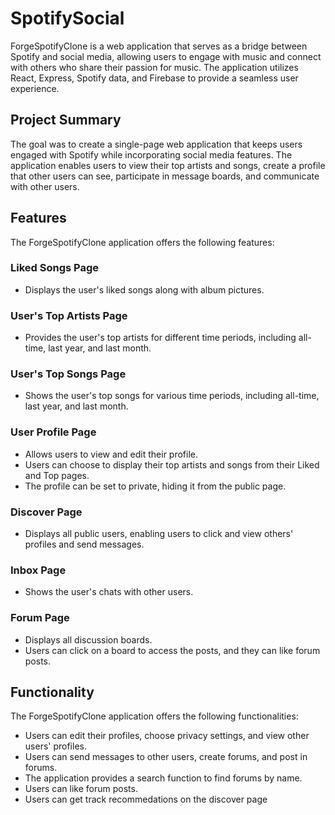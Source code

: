 # SpotifySocial

ForgeSpotifyClone is a web application that serves as a bridge between Spotify and social media, allowing users to engage with music and connect with others who share their passion for music. The application utilizes React, Express, Spotify data, and Firebase to provide a seamless user experience. 

## Project Summary

The goal was to create a single-page web application that keeps users engaged with Spotify while incorporating social media features. The application enables users to view their top artists and songs, create a profile that other users can see, participate in message boards, and communicate with other users. 

## Features

The ForgeSpotifyClone application offers the following features:

### Liked Songs Page
- Displays the user's liked songs along with album pictures.

### User's Top Artists Page
- Provides the user's top artists for different time periods, including all-time, last year, and last month.

### User's Top Songs Page
- Shows the user's top songs for various time periods, including all-time, last year, and last month.

### User Profile Page
- Allows users to view and edit their profile.
- Users can choose to display their top artists and songs from their Liked and Top pages.
- The profile can be set to private, hiding it from the public page.

### Discover Page
- Displays all public users, enabling users to click and view others' profiles and send messages.

### Inbox Page
- Shows the user's chats with other users.

### Forum Page
- Displays all discussion boards.
- Users can click on a board to access the posts, and they can like forum posts.

## Functionality

The ForgeSpotifyClone application offers the following functionalities:

- Users can edit their profiles, choose privacy settings, and view other users' profiles.
- Users can send messages to other users, create forums, and post in forums.
- The application provides a search function to find forums by name.
- Users can like forum posts.
- Users can get track recommedations on the discover page
